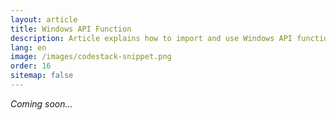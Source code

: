 ```yaml
---
layout: article
title: Windows API Function
description: Article explains how to import and use Windows API functions
lang: en
image: /images/codestack-snippet.png
order: 16
sitemap: false
---
```

*Coming soon...*